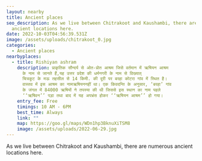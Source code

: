 ```yaml
---
layout: nearby
title: Ancient places
seo_description: As we live between Chitrakoot and Kaushambi, there are numerous
  ancient locations here.
date: 2022-10-03T04:56:39.531Z
image: /assets/uploads/chitrakoot_0.jpg
categories:
  - Ancient places
nearbyplaces:
  - title: Rishiyan ashram
    description: प्राकृतिक सौन्दर्य से ओत-प्रोत आश्रम जिसे वर्तमान में ऋषियन आश्रम
      के नाम से जानते हैं,यह उत्तर प्रदेश की धर्मनगरी के नाम से विख्यात्
      चित्रकूट के मऊ तहसील से 14 किमी. की दूरी पर बरहा कोटरा गांव में स्थित है।
      वास्तव में इस आश्रम का नामऋषियननहीं था। एक किवदन्ति के अनुसार, ‘बरहा’ गांव
      के जंगल में 84000 ऋषियों ने तपस्या की थी जिससे इस स्थान का नाम पहले
      ‘‘ऋषिवन’’ पड़ा तथा बाद में यह अपभ्रंस होकर ‘‘ऋषियन आश्रम’’ हो गया।
    entry_fee: Free
    timings: 10 AM - 6PM
    best_time: Always
    link: ""
    map: https://goo.gl/maps/WDn1hp3BknuXiTSM8
    image: /assets/uploads/2022-06-29.jpg
---
```

As we live between Chitrakoot and Kaushambi, there are numerous ancient locations here.